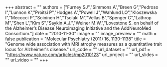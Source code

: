 +++
abstract = ""
authors = ["Furney SJ","Simmons A","Breen G","Pedroso I","Lunnon K","Proitsi P","Hodges A","Powell J","Wahlund LO","Kloszewska I","Mecocci P","Soininen H","Tsolaki M","Vellas B","Spenger C","Lathrop M","Shen L","Kim S","Saykin A.J.","Weiner M.W.","Lovestone S. on behalf of the Alzheimer’s Disease Neuroimaging Initiative and the AddNeuroMed Consortium."]
date = "2010-11-30"
image = ""
image_preview = ""
math = false
publication = "Molecular Psychiatry (2011) 16, 1130-1138"
title = "Genome wide association with MRI atrophy measures as a quantitative trait locus for Alzheimer's disease." 
url_code = ""
url_dataset = ""
url_pdf = "https://www.nature.com/articles/mp2010123"
url_project = ""
url_slides = ""
url_video = ""
+++


